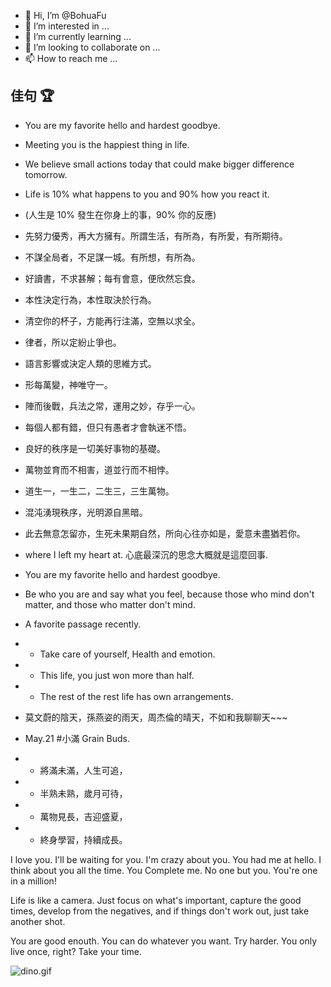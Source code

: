 - 👋 Hi, I’m @BohuaFu
- 👀 I’m interested in ...
- 🌱 I’m currently learning ...
- 💞️ I’m looking to collaborate on ...
- 📫 How to reach me ...

<!---
BohuaFu/BohuaFu is a ✨ special ✨ repository because its `README.md` (this file) appears on your GitHub profile.
You can click the Preview link to take a look at your changes.
--->
## 佳句 🏆


- You are my favorite hello and hardest goodbye. 
- Meeting you is the happiest thing in life.
- We believe small actions today that could make bigger difference tomorrow.

- Life is 10% what happens to you and 90% how you react it.
- (人生是 10% 發生在你身上的事，90% 你的反應)

- 先努力優秀，再大方擁有。所謂生活，有所為，有所愛，有所期待。
- 不謀全局者，不足謀一城。有所想，有所為。
- 好讀書，不求甚解；每有會意，便欣然忘食。
- 本性決定行為，本性取決於行為。
- 清空你的杯子，方能再行注滿，空無以求全。
- 律者，所以定紛止爭也。
- 語言影響或決定人類的思維方式。
- 形每萬變，神唯守一。
- 陣而後戰，兵法之常，運用之妙，存乎一心。
- 每個人都有錯，但只有愚者才會執迷不悟。
- 良好的秩序是一切美好事物的基礎。
- 萬物並育而不相害，道並行而不相悖。
- 道生一，一生二，二生三，三生萬物。
- 混沌湧現秩序，光明源自黑暗。
- 此去無意怎留亦，生死未果期自然，所向心往亦如是，愛意未盡猶若你。
- where I left my heart at. 心底最深沉的思念大概就是這麼回事. 
- You are my favorite hello and hardest goodbye. 
- Be who you are and say what you feel, because those who mind don't matter, and those who matter don't mind.

- A favorite passage recently.
- - Take care of yourself, Health and emotion.
- - This life, you just won more than half.
- - The rest of the rest life has own arrangements.

- 莫文蔚的陰天，孫燕姿的雨天，周杰倫的晴天，不如和我聊聊天~~~
- May.21 #小滿 Grain Buds.
- - 將滿未滿，人生可追，
- - 半熟未熟，歲月可待，
- - 萬物見長，吉迎盛夏，
- - 終身學習，持續成長。

I love you.
I'll be waiting for you.
I'm crazy about you.
You had me at hello.
I think about you all the time.
You Complete me.
No one but you.
You're one in a million!

Life is like a camera.
Just focus on what's important,
capture the good times,
develop from the negatives,
and if things don't work out,
just take another shot.

You are good enouth.
You can do whatever you want.
Try harder.
You only live once, right?
Take your time.



<img data-target="animated-image.replacedImage" alt="dino.gif" class="AnimatedImagePlayer-animatedImage" src="https://github.com/saadeghi/saadeghi/raw/master/dino.gif" style="display: block; opacity: 1;">
